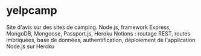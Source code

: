 # yelpcamp

Site d'avis sur des sites de camping.
	Node.js, framework Express, MongoDB, Mongoose, Passport.js, Heroku
	Notions : routage REST, routes imbriquées, base de données, authentification, déploiement de l'application Node.js sur Heroku
